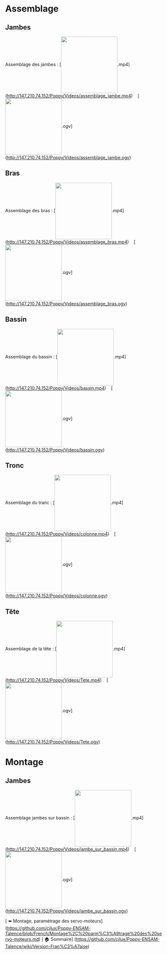 # Assemblage

## Jambes

Assemblage des jambes : 
[<img src="http://147.210.74.152/Poppy/Videos/assemblage_jambe.png" align="center" width="180">.mp4]
(http://147.210.74.152/Poppy/Videos/assemblage_jambe.mp4)
&nbsp;&nbsp;
[<img src="http://147.210.74.152/Poppy/Videos/assemblage_jambe.png" align="center" width="180">.ogv]
(http://147.210.74.152/Poppy/Videos/assemblage_jambe.ogv)

## Bras

Assemblage des bras : 
[<img src="http://147.210.74.152/Poppy/Videos/assemblage_bras.png" align="center" width="180">.mp4]
(http://147.210.74.152/Poppy/Videos/assemblage_bras.mp4)
&nbsp;&nbsp;
[<img src="http://147.210.74.152/Poppy/Videos/assemblage_bras.png" align="center" width="180">.ogv]
(http://147.210.74.152/Poppy/Videos/assemblage_bras.ogv)

## Bassin

Assemblage du bassin : 
[<img src="http://147.210.74.152/Poppy/Videos/bassin.png" align="center" width="180">.mp4]
(http://147.210.74.152/Poppy/Videos/bassin.mp4)
&nbsp;&nbsp;
[<img src="http://147.210.74.152/Poppy/Videos/bassin.png" align="center" width="180">.ogv]
(http://147.210.74.152/Poppy/Videos/bassin.ogv)

## Tronc

Assemblage du tranc : 
[<img src="http://147.210.74.152/Poppy/Videos/colonne.png" align="center" width="180">.mp4]
(http://147.210.74.152/Poppy/Videos/colonne.mp4)
&nbsp;&nbsp;
[<img src="http://147.210.74.152/Poppy/Videos/colonne.png" align="center" width="180">.ogv]
(http://147.210.74.152/Poppy/Videos/colonne.ogv)

## Tête

Assemblage de la tête : 
[<img src="http://147.210.74.152/Poppy/Videos/Tete.png" align="center" width="180">.mp4]
(http://147.210.74.152/Poppy/Videos/Tete.mp4)
&nbsp;&nbsp;
[<img src="http://147.210.74.152/Poppy/Videos/Tete.png" align="center" width="180">.ogv]
(http://147.210.74.152/Poppy/Videos/Tete.ogv)

# Montage

## Jambes

Assemblage jambes sur bassin  : 
[<img src="http://147.210.74.152/Poppy/Videos/jambe_sur_bassin.png" align="center" width="180">.mp4]
(http://147.210.74.152/Poppy/Videos/jambe_sur_bassin.mp4)
&nbsp;&nbsp;
[<img src="http://147.210.74.152/Poppy/Videos/jambe_sur_bassin.png" align="center" width="180">.ogv]
(http://147.210.74.152/Poppy/Videos/jambe_sur_bassin.ogv)

[ :arrow_left: Montage, paramétrage des servo-moteurs] (https://github.com/cjlux/Poppy-ENSAM-Talence/blob/French/Montage%2C%20parm%C3%A9trage%20des%20servo-moteurs.md)
[ :house: Sommaire] (https://github.com/cjlux/Poppy-ENSAM-Talence/wiki/Version-Fran%C3%A7aise)
